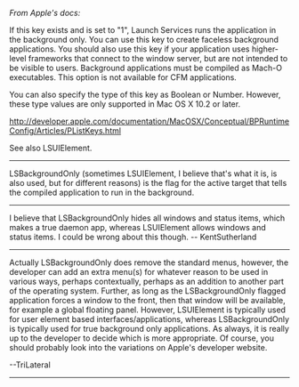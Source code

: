 *From Apple's docs:*

If this key exists and is set to "1", Launch Services runs the application in the background only. You can use this key to create faceless background applications. You should also use this key if your application uses higher-level frameworks that connect to the window server, but are not intended to be visible to users. Background applications must be compiled as Mach-O executables. This option is not available for CFM applications.

You can also specify the type of this key as Boolean or Number. However, these type values are only supported in Mac OS X 10.2 or later.

http://developer.apple.com/documentation/MacOSX/Conceptual/BPRuntimeConfig/Articles/PListKeys.html

See also LSUIElement.

----
LSBackgroundOnly (sometimes LSUIElement, I believe that's what it is, is also used, but for different reasons) is the flag for the active target that tells the compiled application to run in the background.

----

I believe that LSBackgroundOnly hides all windows and status items, which makes a true daemon app, whereas LSUIElement allows windows and status items. I could be wrong about this though. -- KentSutherland

----

Actually LSBackgroundOnly does remove the standard menus, however, the developer can add an extra menu(s) for whatever reason to be used in various ways, perhaps contextually, perhaps as an addition to another part of the operating system.  Further, as long as the LSBackgroundOnly flagged application forces a window to the front, then that window will be available, for example a global floating panel.  However, LSUIElement is typically used for user element based interfaces/applications, whereas LSBackgroundOnly is typically used for true background only applications.  As always, it is really up to the developer to decide which is more appropriate.  Of course, you should probably look into the variations on Apple's developer website.  

--TriLateral

----
